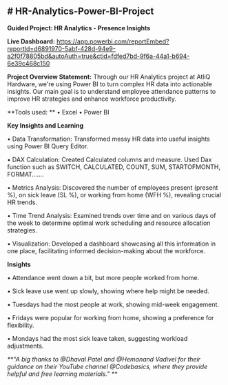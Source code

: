 **# HR-Analytics-Power-BI-Project**
-----------------------------------------------------------------------------------------------------------------------------------------------------------------------------------------
**Guided Project: HR Analytics - Presence Insights**

**Live Dashboard:** https://app.powerbi.com/reportEmbed?reportId=d6891970-5abf-428d-94e9-a2f0f78805bd&autoAuth=true&ctid=fdfed7bd-9f6a-44a1-b694-6e39c468c150

**Project Overview Statement:**
Through our HR Analytics project at AtliQ Hardware, we're using Power BI to turn complex HR data into actionable insights. Our main goal is to understand employee attendance patterns to improve HR strategies and enhance workforce productivity.

**Tools used: **
•	Excel
•	Power BI

**Key Insights and Learning**

•	Data Transformation: Transformed messy HR data into useful insights using Power BI Query Editor. 

•	DAX Calculation: Created Calculated columns and measure. Used Dax function such as SWITCH, CALCULATED, COUNT, SUM, STARTOFMONTH, FORMAT……. 

•	Metrics Analysis: Discovered the number of employees present (present %), on sick leave (SL %), or working from home (WFH %), revealing crucial HR trends.

•	Time Trend Analysis: Examined trends over time and on various days of the week to determine optimal work scheduling and resource allocation strategies.

•	Visualization: Developed a dashboard showcasing all this information in one place, facilitating informed decision-making about the workforce.

**Insights**

•	Attendance went down a bit, but more people worked from home.

•	Sick leave use went up slowly, showing where help might be needed.

•	Tuesdays had the most people at work, showing mid-week engagement.

•	Fridays were popular for working from home, showing a preference for flexibility.

•	Mondays had the most sick leave taken, suggesting workload adjustments.

_**"A big thanks to @Dhaval Patel and @Hemanand Vadivel for their guidance on their YouTube channel @Codebasics, where they provide helpful and free learning materials."
**_
